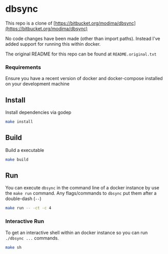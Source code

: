 dbsync
======

This repo is a clone of
[https://bitbucket.org/modima/dbsync](https://bitbucket.org/modima/dbsync)

No code changes have been made (other than import paths). Instead I've added
support for running this within docker.

The original README for this repo can be found at `README.original.txt`

### Requirements

Ensure you have a recent version of docker and docker-compose installed on
your development machine

## Install

Install dependencies via godep

```sh
make install
```

## Build

Build a executable 

```sh
make build
```

## Run

You can execute `dbsync` in the command line of a docker instance by use the
`make run` command. Any flags/commands to `dbsync` put them after a
double-dash (`--`)

```sh
make run -- -ct -c 4
```

### Interactive Run

To get an interactive shell within an docker instance so you can run `./dbsync
...` commands.


```sh
make sh
```

